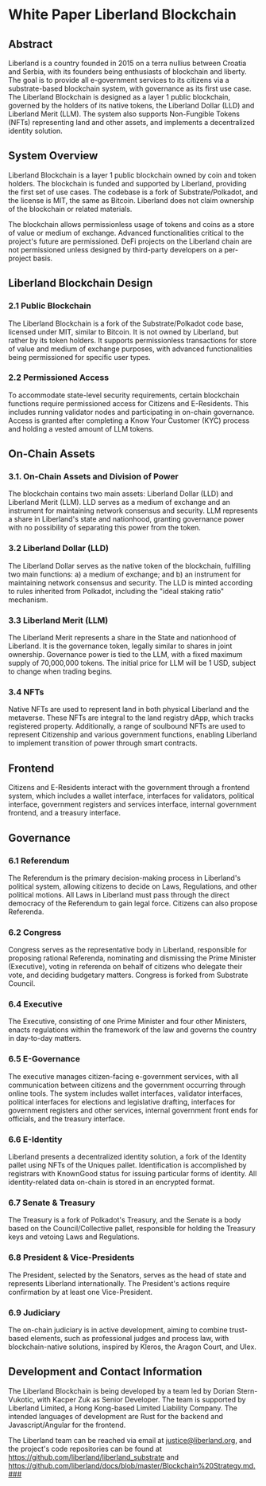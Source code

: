 # White Paper Liberland Blockchain

## Abstract 
Liberland is a country founded in 2015 on a terra nullius between Croatia and Serbia, with its founders being enthusiasts of blockchain and liberty. The goal is to provide all e-government services to its citizens via a substrate-based blockchain system, with governance as its first use case. The Liberland Blockchain is designed as a layer 1 public blockchain, governed by the holders of its native tokens, the Liberland Dollar (LLD) and Liberland Merit (LLM). The system also supports Non-Fungible Tokens (NFTs) representing land and other assets, and implements a decentralized identity solution.

## System Overview
Liberland Blockchain is a layer 1 public blockchain owned by coin and token holders. The blockchain is funded and supported by Liberland, providing the first set of use cases. The codebase is a fork of Substrate/Polkadot, and the license is MIT, the same as Bitcoin. Liberland does not claim ownership of the blockchain or related materials.

The blockchain allows permissionless usage of tokens and coins as a store of value or medium of exchange. Advanced functionalities critical to the project's future are permissioned. DeFi projects on the Liberland chain are not permissioned unless designed by third-party developers on a per-project basis.

## Liberland Blockchain Design
### 2.1 Public Blockchain
The Liberland Blockchain is a fork of the Substrate/Polkadot code base, licensed under MIT, similar to Bitcoin. It is not owned by Liberland, but rather by its token holders. It supports permissionless transactions for store of value and medium of exchange purposes, with advanced functionalities being permissioned for specific user types.

### 2.2 Permissioned Access
To accommodate state-level security requirements, certain blockchain functions require permissioned access for Citizens and E-Residents. This includes running validator nodes and participating in on-chain governance. Access is granted after completing a Know Your Customer (KYC) process and holding a vested amount of LLM tokens.

## On-Chain Assets
### 3.1. On-Chain Assets and Division of Power
The blockchain contains two main assets: Liberland Dollar (LLD) and Liberland Merit (LLM). LLD serves as a medium of exchange and an instrument for maintaining network consensus and security. LLM represents a share in Liberland's state and nationhood, granting governance power with no possibility of separating this power from the token.

### 3.2 Liberland Dollar (LLD)
The Liberland Dollar serves as the native token of the blockchain, fulfilling two main functions: a) a medium of exchange; and b) an instrument for maintaining network consensus and security. The LLD is minted according to rules inherited from Polkadot, including the "ideal staking ratio" mechanism.

### 3.3 Liberland Merit (LLM)
The Liberland Merit represents a share in the State and nationhood of Liberland. It is the governance token, legally similar to shares in joint ownership. Governance power is tied to the LLM, with a fixed maximum supply of 70,000,000 tokens. The initial price for LLM will be 1 USD, subject to change when trading begins.

### 3.4 NFTs
Native NFTs are used to represent land in both physical Liberland and the metaverse. These NFTs are integral to the land registry dApp, which tracks registered property. Additionally, a range of soulbound NFTs are used to represent Citizenship and various government functions, enabling Liberland to implement transition of power through smart contracts.

## Frontend
Citizens and E-Residents interact with the government through a frontend system, which includes a wallet interface, interfaces for validators, political interface, government registers and services interface, internal government frontend, and a treasury interface.

## Governance
### 6.1 Referendum
The Referendum is the primary decision-making process in Liberland's political system, allowing citizens to decide on Laws, Regulations, and other political motions. All Laws in Liberland must pass through the direct democracy of the Referendum to gain legal force. Citizens can also propose Referenda.

### 6.2 Congress
Congress serves as the representative body in Liberland, responsible for proposing rational Referenda, nominating and dismissing the Prime Minister (Executive), voting in referenda on behalf of citizens who delegate their vote, and deciding budgetary matters. Congress is forked from Substrate Council.

### 6.4 Executive
The Executive, consisting of one Prime Minister and four other Ministers, enacts regulations within the framework of the law and governs the country in day-to-day matters.

### 6.5 E-Governance
The executive manages citizen-facing e-government services, with all communication between citizens and the government occurring through online tools. The system includes wallet interfaces, validator interfaces, political interfaces for elections and legislative drafting, interfaces for government registers and other services, internal government front ends for officials, and the treasury interface.

### 6.6 E-Identity
Liberland presents a decentralized identity solution, a fork of the Identity pallet using NFTs of the Uniques pallet. Identification is accomplished by registrars with KnownGood status for issuing particular forms of identity. All identity-related data on-chain is stored in an encrypted format.

### 6.7 Senate & Treasury
The Treasury is a fork of Polkadot's Treasury, and the Senate is a body based on the Council/Collective pallet, responsible for holding the Treasury keys and vetoing Laws and Regulations.

### 6.8 President & Vice-Presidents
The President, selected by the Senators, serves as the head of state and represents Liberland internationally. The President's actions require confirmation by at least one Vice-President.

### 6.9 Judiciary
The on-chain judiciary is in active development, aiming to combine trust-based elements, such as professional judges and process law, with blockchain-native solutions, inspired by Kleros, the Aragon Court, and Ulex.

## Development and Contact Information
The Liberland Blockchain is being developed by a team led by Dorian Stern-Vukotic, with Kacper Zuk as Senior Developer. The team is supported by Liberland Limited, a Hong Kong-based Limited Liability Company. The intended languages of development are Rust for the backend and Javascript/Angular for the frontend.

The Liberland team can be reached via email at justice@liberland.org, and the project's code repositories can be found at https://github.com/liberland/liberland_substrate and https://github.com/liberland/docs/blob/master/Blockchain%20Strategy.md.### 
